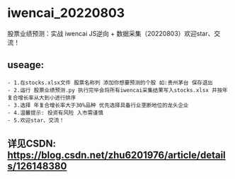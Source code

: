 # iwencai_20220803
股票业绩预测：实战 iwencai JS逆向 + 数据采集（20220803）欢迎star、交流！

## useage:
    - 1.在stocks.xlsx文件 股票名称列 添加你想要预测的个股 如:贵州茅台 保存退出
    - 2.运行 股票业绩预测.py 执行完毕会将所有iwencai采集结果写入stocks.xlsx 并按年复合增长率从大到小进行排序
    - 3.选择 年复合增长率大于30%品种 优先选择具备行业垄断地位的龙头企业
    - 4.温馨提示: 投资有风险 入市需谨慎
    - 5.欢迎star、交流！

## 详见CSDN: https://blog.csdn.net/zhu6201976/article/details/126148380